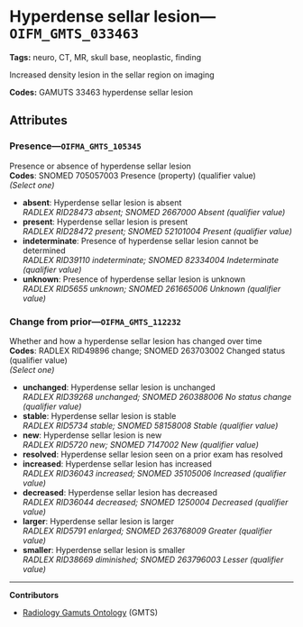 # Hyperdense sellar lesion—`OIFM_GMTS_033463`

**Tags:** neuro, CT, MR, skull base, neoplastic, finding

Increased density lesion in the sellar region on imaging

**Codes:** GAMUTS 33463 hyperdense sellar lesion

## Attributes

### Presence—`OIFMA_GMTS_105345`

Presence or absence of hyperdense sellar lesion  
**Codes**: SNOMED 705057003 Presence (property) (qualifier value)  
*(Select one)*

- **absent**: Hyperdense sellar lesion is absent  
_RADLEX RID28473 absent; SNOMED 2667000 Absent (qualifier value)_
- **present**: Hyperdense sellar lesion is present  
_RADLEX RID28472 present; SNOMED 52101004 Present (qualifier value)_
- **indeterminate**: Presence of hyperdense sellar lesion cannot be determined  
_RADLEX RID39110 indeterminate; SNOMED 82334004 Indeterminate (qualifier value)_
- **unknown**: Presence of hyperdense sellar lesion is unknown  
_RADLEX RID5655 unknown; SNOMED 261665006 Unknown (qualifier value)_

### Change from prior—`OIFMA_GMTS_112232`

Whether and how a hyperdense sellar lesion has changed over time  
**Codes**: RADLEX RID49896 change; SNOMED 263703002 Changed status (qualifier value)  
*(Select one)*

- **unchanged**: Hyperdense sellar lesion is unchanged  
_RADLEX RID39268 unchanged; SNOMED 260388006 No status change (qualifier value)_
- **stable**: Hyperdense sellar lesion is stable  
_RADLEX RID5734 stable; SNOMED 58158008 Stable (qualifier value)_
- **new**: Hyperdense sellar lesion is new  
_RADLEX RID5720 new; SNOMED 7147002 New (qualifier value)_
- **resolved**: Hyperdense sellar lesion seen on a prior exam has resolved  
- **increased**: Hyperdense sellar lesion has increased  
_RADLEX RID36043 increased; SNOMED 35105006 Increased (qualifier value)_
- **decreased**: Hyperdense sellar lesion has decreased  
_RADLEX RID36044 decreased; SNOMED 1250004 Decreased (qualifier value)_
- **larger**: Hyperdense sellar lesion is larger  
_RADLEX RID5791 enlarged; SNOMED 263768009 Greater (qualifier value)_
- **smaller**: Hyperdense sellar lesion is smaller  
_RADLEX RID38669 diminished; SNOMED 263796003 Lesser (qualifier value)_

---

**Contributors**

- [Radiology Gamuts Ontology](https://gamuts.net/) (GMTS)